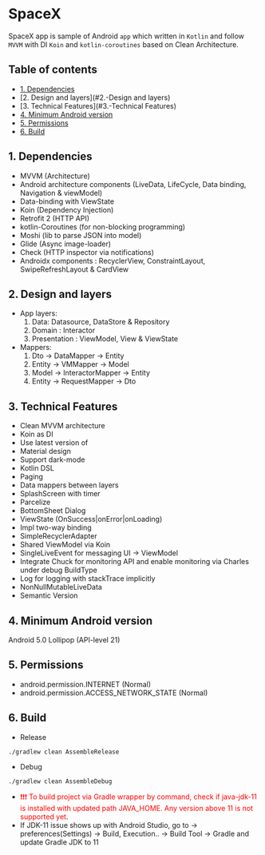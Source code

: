 # SpaceX

SpaceX app is sample of Android `app` which written in `Kotlin` and follow `MVVM` with DI `Koin`
and `kotlin-coroutines` based on Clean Architecture.

## Table of contents

* [1. Dependencies](#1.-Dependencies)
* [2. Design and layers](#2.-Design and layers)
* [3. Technical Features](#3.-Technical Features)
* [4. Minimum Android version](#4.-Minimum-Android-version)
* [5. Permissions](#5.-Permissions)
* [6. Build](#6.-Build)

## 1. Dependencies

- MVVM (Architecture)
- Android architecture components (LiveData, LifeCycle, Data binding, Navigation & viewModel)
- Data-binding with ViewState
- Koin (Dependency Injection)
- Retrofit 2 (HTTP API)
- kotlin-Coroutines (for non-blocking programming)
- Moshi (lib to parse JSON into model)
- Glide (Async image-loader)
- Check (HTTP inspector via notifications)
- Androidx components : RecyclerView, ConstraintLayout, SwipeRefreshLayout & CardView

## 2. Design and layers

* App layers:
    1. Data: Datasource, DataStore & Repository
    2. Domain : Interactor
    3. Presentation : ViewModel, View & ViewState
* Mappers:
    1. Dto -> DataMapper -> Entity
    2. Entity -> VMMapper -> Model
    3. Model -> InteractorMapper -> Entity
    4. Entity -> RequestMapper -> Dto

## 3. Technical Features

* Clean MVVM architecture
* Koin as DI
* Use latest version of
* Material design
* Support dark-mode
* Kotlin DSL
* Paging
* Data mappers between layers
* SplashScreen with timer
* Parcelize
* BottomSheet Dialog
* ViewState (OnSuccess|onError|onLoading)
* Impl two-way binding
* SimpleRecyclerAdapter
* Shared ViewModel via Koin
* SingleLiveEvent for messaging UI -> ViewModel
* Integrate Chuck for monitoring API and enable monitoring via Charles under debug BuildType
* Log for logging with stackTrace implicitly
* NonNullMutableLiveData
* Semantic Version

## 4. Minimum Android version

Android 5.0 Lollipop (API-level 21)

## 5. Permissions

- android.permission.INTERNET (Normal)
- android.permission.ACCESS_NETWORK_STATE (Normal)

## 6. Build

- Release

```
./gradlew clean AssembleRelease
```

- Debug

```
./gradlew clean AssembleDebug
```
- <span style='color:red'>❗❗❗ To build project via Gradle wrapper by command, check if java-jdk-11 is
installed with updated path JAVA_HOME. Any version above 11 is not supported yet</span>.
- If JDK-11 issue shows up with Android Studio, go to -> preferences(Settings) -> Build, Execution.. -> Build Tool -> Gradle and update Gradle JDK to 11
